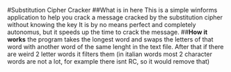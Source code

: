 #Substitution Cipher Cracker
##What is in here
This is a simple winforms application to help you crack a message cracked by the substitution cipher without knowing the key
It is by no means perfect and completely autonomus, but it speeds up the time to crack the message. 
##**How it works**
the program takes the longest word and swaps the letters of that word with another word of the same lenght in the text file. After that if there are weird 2 letter words it filters them (in italian words most 2 character words are not a lot, for example there isnt RC, so it would remove that)
